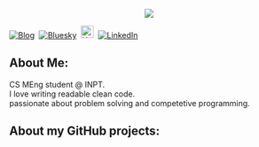 <p align="center">
<img src="https://readme-typing-svg.demolab.com?font=Fira+Code&duration=4000&pause=500&color=00CED1&width=1000&lines=Hi%2C+I+am+3zden!;I+am+Software+Engineer;I+Love+RAJA+Casablanca;">
</p>
<p align="start">  
<a href="https://3zden.netlify.app"><img src="https://img.shields.io/badge/3zdenportfolio.com-000000" alt="Blog" /></a>&nbsp;
<a href="[https://twitter.com/jenlooper](https://bsky.app/profile/jenlooper.com)"><img src="https://img.shields.io/badge/Bluesky-0285FF?logo=bluesky&logoColor=fff" alt="Bluesky" /></a>&nbsp;
<a href="https://huggingface.com/3zden/"><img src="https://huggingface.co/front/assets/huggingface_logo-noborder.svg" alt="HuggingFace" width="23px" /></a>&nbsp;
<a href="https://www.linkedin.com/in/3zden/"><img src="https://img.shields.io/badge/LinkedIn-0077B5?logo=linkedin&logoColor=white" alt="LinkedIn" /></a>&nbsp;
<br/>
    
</p>

## About Me:
CS MEng student @ INPT.                                                                                                                                                                                               
I love writing readable clean code.                                                                                                                                                                                    
passionate about problem solving and competetive programming.
## About my GitHub projects:

